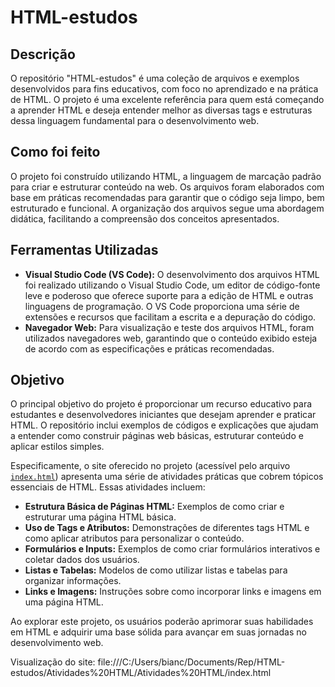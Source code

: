 # HTML-estudos

## Descrição

O repositório "HTML-estudos" é uma coleção de arquivos e exemplos desenvolvidos para fins educativos, com foco no aprendizado e na prática de HTML. O projeto é uma excelente referência para quem está começando a aprender HTML e deseja entender melhor as diversas tags e estruturas dessa linguagem fundamental para o desenvolvimento web.

## Como foi feito

O projeto foi construído utilizando HTML, a linguagem de marcação padrão para criar e estruturar conteúdo na web. Os arquivos foram elaborados com base em práticas recomendadas para garantir que o código seja limpo, bem estruturado e funcional. A organização dos arquivos segue uma abordagem didática, facilitando a compreensão dos conceitos apresentados.

## Ferramentas Utilizadas

- **Visual Studio Code (VS Code):** O desenvolvimento dos arquivos HTML foi realizado utilizando o Visual Studio Code, um editor de código-fonte leve e poderoso que oferece suporte para a edição de HTML e outras linguagens de programação. O VS Code proporciona uma série de extensões e recursos que facilitam a escrita e a depuração do código.
- **Navegador Web:** Para visualização e teste dos arquivos HTML, foram utilizados navegadores web, garantindo que o conteúdo exibido esteja de acordo com as especificações e práticas recomendadas.

## Objetivo

O principal objetivo do projeto é proporcionar um recurso educativo para estudantes e desenvolvedores iniciantes que desejam aprender e praticar HTML. O repositório inclui exemplos de códigos e explicações que ajudam a entender como construir páginas web básicas, estruturar conteúdo e aplicar estilos simples.

Especificamente, o site oferecido no projeto (acessível pelo arquivo [`index.html`](Atividades%20HTML/Atividades%20HTML/index.html)) apresenta uma série de atividades práticas que cobrem tópicos essenciais de HTML. Essas atividades incluem:

- **Estrutura Básica de Páginas HTML:** Exemplos de como criar e estruturar uma página HTML básica.
- **Uso de Tags e Atributos:** Demonstrações de diferentes tags HTML e como aplicar atributos para personalizar o conteúdo.
- **Formulários e Inputs:** Exemplos de como criar formulários interativos e coletar dados dos usuários.
- **Listas e Tabelas:** Modelos de como utilizar listas e tabelas para organizar informações.
- **Links e Imagens:** Instruções sobre como incorporar links e imagens em uma página HTML.

Ao explorar este projeto, os usuários poderão aprimorar suas habilidades em HTML e adquirir uma base sólida para avançar em suas jornadas no desenvolvimento web.

Visualização do site: file:///C:/Users/bianc/Documents/Rep/HTML-estudos/Atividades%20HTML/Atividades%20HTML/index.html
